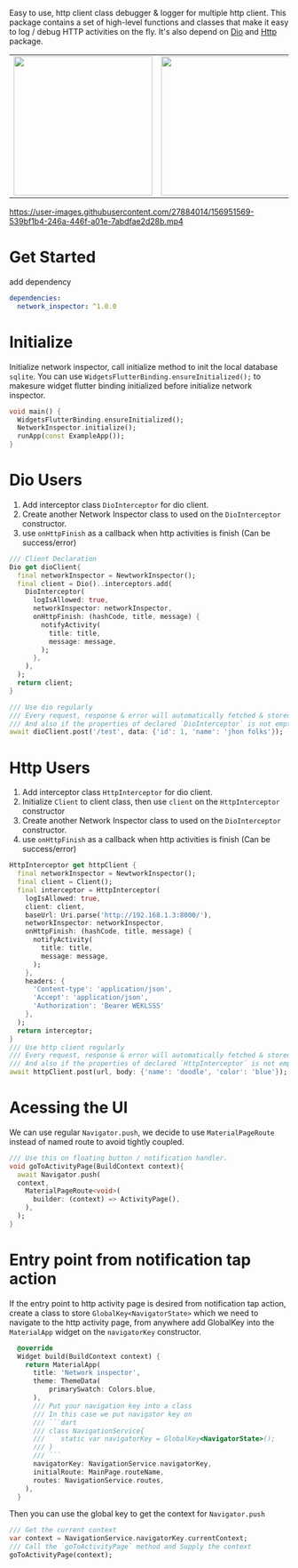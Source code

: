 Easy to use, http client class debugger & logger for multiple http client.
This package contains a set of high-level functions and classes that make it easy to log / debug HTTP activities on the fly. It's also depend on [Dio](https://pub.dev/packages/dio) and [Http](https://pub.dev/packages/http) package.

<table>
  <tr>
    <td>
        <img src="https://user-images.githubusercontent.com/27884014/156951215-7618a785-1d9a-490f-8045-689c8238538f.png" width="250px">
    </td>
    <td>
        <img src="https://user-images.githubusercontent.com/27884014/156951219-3ea77c62-c106-43ac-aa7f-ac8cd7034faf.png" width="250px">
    </td>
    <td>
        <img src="https://user-images.githubusercontent.com/27884014/156951223-51c86335-83ae-415f-8254-b8744ec20933.png" width="250px">
    </td>
    <td>
        <img src="https://user-images.githubusercontent.com/27884014/156951229-44befbf6-0ef0-47b1-a8f8-be6538ab4e63.png" width="250px">
    </td>
  </tr>
</table>

https://user-images.githubusercontent.com/27884014/156951569-539bf1b4-246a-446f-a01e-7abdfae2d28b.mp4

# Get Started
add dependency
```yaml
dependencies:
  network_inspector: ^1.0.0
```

# Initialize
Initialize network inspector, call initialize method to init the local database `sqlite`. You can use `WidgetsFlutterBinding.ensureInitialized();` to makesure widget flutter binding initialized before initialize network inspector.
```dart
void main() {
  WidgetsFlutterBinding.ensureInitialized();
  NetworkInspector.initialize();
  runApp(const ExampleApp());
}
```

# Dio Users
1. Add interceptor class `DioInterceptor` for dio client.
2. Create another Network Inspector class to used on the `DioInterceptor` constructor.
3. use `onHttpFinish` as a callback when http activities is finish (Can be success/error)
```dart
/// Client Declaration
Dio get dioClient{
  final networkInspector = NewtworkInspector();
  final client = Dio()..interceptors.add(
    DioInterceptor(
      logIsAllowed: true,
      networkInspector: networkInspector,
      onHttpFinish: (hashCode, title, message) {
        notifyActivity(
          title: title,
          message: message,
        );
      },
    ),
  );
  return client;
}

/// Use dio regularly
/// Every request, response & error will automatically fetched & stored by the network inspector.
/// And also if the properties of declared `DioInterceptor` is not empty, it will set every properties as default.
await dioClient.post('/test', data: {'id': 1, 'name': 'jhon folks'});
```

# Http Users
1. Add interceptor class `HttpInterceptor` for dio client.
2. Initialize `Client` to client class, then use `client` on the `HttpInterceptor` constructor
2. Create another Network Inspector class to used on the `DioInterceptor` constructor.
3. use `onHttpFinish` as a callback when http activities is finish (Can be success/error)
```dart
HttpInterceptor get httpClient {
  final networkInspector = NewtworkInspector();
  final client = Client();
  final interceptor = HttpInterceptor(
    logIsAllowed: true,
    client: client,
    baseUrl: Uri.parse('http://192.168.1.3:8000/'),
    networkInspector: networkInspector,
    onHttpFinish: (hashCode, title, message) {
      notifyActivity(
        title: title,
        message: message,
      );
    },
    headers: {
      'Content-type': 'application/json',
      'Accept': 'application/json',
      'Authorization': 'Bearer WEKLSSS'
    },
  );
  return interceptor;
}
/// Use http client regularly
/// Every request, response & error will automatically fetched & stored by the network inspector.
/// And also if the properties of declared `HttpInterceptor` is not empty, it will set every properties as default.
await httpClient.post(url, body: {'name': 'doodle', 'color': 'blue'});
```

# Acessing the UI
We can use regular `Navigator.push`, we decide to use `MaterialPageRoute` instead of named route to avoid tightly coupled.
```dart
/// Use this on floating button / notification handler.
void goToActivityPage(BuildContext context){
  await Navigator.push(
  context,
    MaterialPageRoute<void>(
      builder: (context) => ActivityPage(),
    ),
  );
}
```

# Entry point from notification tap action
If the entry point to http activity page is desired from notification tap action, create a class to store `GlobalKey<NavigatorState>` which we need to navigate to the http activity page, from anywhere add GlobalKey into the `MaterialApp` widget on the `navigatorKey` constructor. 
```dart
  @override
  Widget build(BuildContext context) {
    return MaterialApp(
      title: 'Network inspector',
      theme: ThemeData(
          primarySwatch: Colors.blue,
      ),
      /// Put your navigation key into a class
      /// In this case we put navigator key on
      /// ```dart
      /// class NavigationService{
      ///    static var navigatorKey = GlobalKey<NavigatorState>();
      /// }
      /// ```
      navigatorKey: NavigationService.navigatorKey,
      initialRoute: MainPage.routeName,
      routes: NavigationService.routes,
    ),
  }
```

Then you can use the global key to get the context for `Navigator.push`
```dart
/// Get the current context
var context = NavigationService.navigatorKey.currentContext;
/// Call the `goToActivityPage` method and Supply the context
goToActivityPage(context);
```
